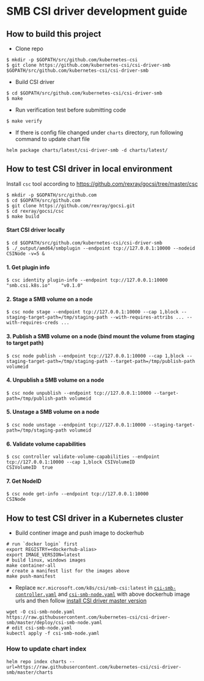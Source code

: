 # SMB CSI driver development guide

## How to build this project
 - Clone repo
```console
$ mkdir -p $GOPATH/src/github.com/kubernetes-csi
$ git clone https://github.com/kubernetes-csi/csi-driver-smb $GOPATH/src/github.com/kubernetes-csi/csi-driver-smb
```

 - Build CSI driver
```console
$ cd $GOPATH/src/github.com/kubernetes-csi/csi-driver-smb
$ make
```

 - Run verification test before submitting code
```console
$ make verify
```

 - If there is config file changed under `charts` directory, run following command to update chart file
```console
helm package charts/latest/csi-driver-smb -d charts/latest/
```

## How to test CSI driver in local environment

Install `csc` tool according to https://github.com/rexray/gocsi/tree/master/csc
```console
$ mkdir -p $GOPATH/src/github.com
$ cd $GOPATH/src/github.com
$ git clone https://github.com/rexray/gocsi.git
$ cd rexray/gocsi/csc
$ make build
```

#### Start CSI driver locally
```console
$ cd $GOPATH/src/github.com/kubernetes-csi/csi-driver-smb
$ ./_output/amd64/smbplugin --endpoint tcp://127.0.0.1:10000 --nodeid CSINode -v=5 &
```

#### 1. Get plugin info
```console
$ csc identity plugin-info --endpoint tcp://127.0.0.1:10000
"smb.csi.k8s.io"    "v0.1.0"
```

#### 2. Stage a SMB volume on a node
```console
$ csc node stage --endpoint tcp://127.0.0.1:10000 --cap 1,block --staging-target-path=/tmp/staging-path --with-requires-attribs ... --with-requires-creds ...
```

#### 3. Publish a SMB volume on a node (bind mount the volume from staging to target path)
```console
$ csc node publish --endpoint tcp://127.0.0.1:10000 --cap 1,block --staging-target-path=/tmp/staging-path --target-path=/tmp/publish-path volumeid
```

#### 4. Unpublish a SMB volume on a node
```console
$ csc node unpublish --endpoint tcp://127.0.0.1:10000 --target-path=/tmp/publish-path volumeid
```

#### 5. Unstage a SMB volume on a node
```console
$ csc node unstage --endpoint tcp://127.0.0.1:10000 --staging-target-path=/tmp/staging-path volumeid
```

#### 6. Validate volume capabilities
```console
$ csc controller validate-volume-capabilities --endpoint tcp://127.0.0.1:10000 --cap 1,block CSIVolumeID
CSIVolumeID  true
```

#### 7. Get NodeID
```console
$ csc node get-info --endpoint tcp://127.0.0.1:10000
CSINode
```

## How to test CSI driver in a Kubernetes cluster

 - Build continer image and push image to dockerhub
```console
# run `docker login` first
export REGISTRY=<dockerhub-alias>
export IMAGE_VERSION=latest
# build linux, windows images
make container-all
# create a manifest list for the images above
make push-manifest
```

 - Replace `mcr.microsoft.com/k8s/csi/smb-csi:latest` in [`csi-smb-controller.yaml`](https://github.com/kubernetes-csi/csi-driver-smb/blob/master/deploy/csi-smb-controller.yaml) and [`csi-smb-node.yaml`](https://github.com/kubernetes-csi/csi-driver-smb/blob/master/deploy/csi-smb-node.yaml) with above dockerhub image urls and then follow [install CSI driver master version](https://github.com/kubernetes-csi/csi-driver-smb/blob/master/docs/install-csi-driver-master.md)
 ```console
wget -O csi-smb-node.yaml https://raw.githubusercontent.com/kubernetes-csi/csi-driver-smb/master/deploy/csi-smb-node.yaml
# edit csi-smb-node.yaml
kubectl apply -f csi-smb-node.yaml
 ```

### How to update chart index

```console
helm repo index charts --url=https://raw.githubusercontent.com/kubernetes-csi/csi-driver-smb/master/charts
```
